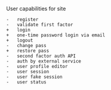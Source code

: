 User capabilities for site

	-	register
	-	validate first factor
	+	login
	+	one-time password login via email
	+	logout
	-	change pass
	+	restore pass
	-	second factor auth API
	-	auth by external service
	-	user profile editor
	-	user session
	-	user fake session
	-	user status
